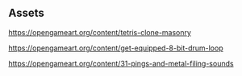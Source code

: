 ## Assets

https://opengameart.org/content/tetris-clone-masonry

https://opengameart.org/content/get-equipped-8-bit-drum-loop

https://opengameart.org/content/31-pings-and-metal-filing-sounds